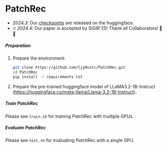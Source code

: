 # PatchRec

- *2024.3*: Our [checkpoints](https://huggingface.co/joyliao7777/PatchRec) are released on the huggingface.
- 🔥 *2024.4*: Our paper is accepted by SIGIR'25! Thank all Collaborators! 🎉🎉

##### Preparation

1. Prepare the environment: 

   ```sh
   git clone https://github.com/ljy0ustc/PatchRec.git
   cd PatchRec
   pip install -r requirements.txt
   ```

2. Prepare the pre-trained huggingface model of LLaMA3.2-1B-Instruct (https://huggingface.co/meta-llama/Llama-3.2-1B-Instruct).

##### Train PatchRec

Please see `train.sh` for training PatchRec with multiple GPUs.

##### Evaluate PatchRec

Please see `test.sh` for evaluating PatchRec with a single GPU.